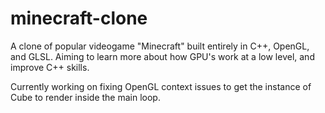 # minecraft-clone
A clone of popular videogame "Minecraft" built entirely in C++, OpenGL, and GLSL. Aiming to learn more about how GPU's work at a low level, and improve C++ skills. 

Currently working on fixing OpenGL context issues to get the instance of Cube to render inside the main loop. 
